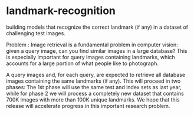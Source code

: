 # landmark-recognition
building models that recognize the correct landmark (if any) in a dataset of challenging test images.



Problem :
Image retrieval is a fundamental problem in computer vision: given a query image, can you find similar images in a large database? This is especially important for query images containing landmarks, which accounts for a large portion of what people like to photograph.

A query images and, for each query, are expected to retrieve all database images containing the same landmarks (if any). This  will proceed in two phases: The 1st phase will use the same test and index sets as last year, while for phase 2 we will process a completely new dataset that contains 700K images with more than 100K unique landmarks. We hope that this release will accelerate progress in this important research problem.
